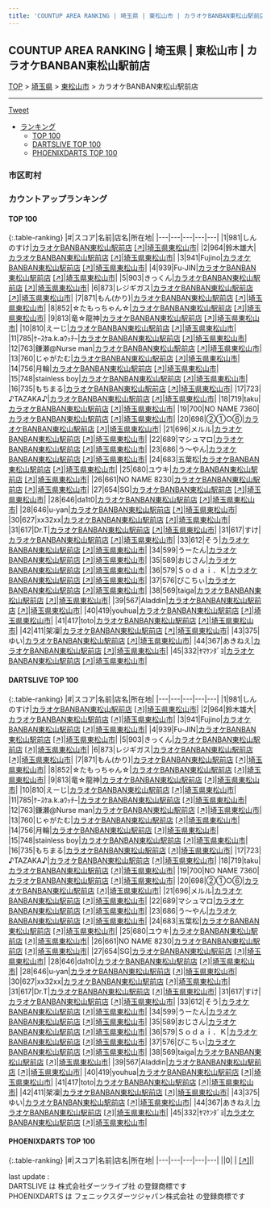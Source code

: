 ```yaml
---
title: 'COUNTUP AREA RANKING | 埼玉県 | 東松山市 | カラオケBANBAN東松山駅前店'
---
```

## COUNTUP AREA RANKING | 埼玉県 | 東松山市 | カラオケBANBAN東松山駅前店

[TOP](/darts/rank/) > [埼玉県](/darts/rank/埼玉県/) > [東松山市](/darts/rank/埼玉県/東松山市/) > カラオケBANBAN東松山駅前店

___

<a href="https://twitter.com/share?ref_src=twsrc%5Etfw" data-text="COUNTUP AREA RANKING | 埼玉県東松山市カラオケBANBAN東松山駅前店" class="twitter-share-button" data-hashtags="DARTSLIVE,PHOENIXDARTS,darts,ダーツ" data-show-count="false">Tweet</a>

* [ランキング](#カウントアップランキング)
    * [TOP 100](#top-100)
    * [DARTSLIVE TOP 100](#dartslive-top-100)
    * [PHOENIXDARTS TOP 100](#phoenixdarts-top-100)

### 市区町村

<ul>

</ul>

### カウントアップランキング

#### TOP 100



{:.table-ranking}
|#|スコア|名前|店名|所在地|
|---|---|---|---|---|
|1|981|<span class="rank-name-dl">しんのすけ</span>|<a href="/darts/rank/shops/90599e9d01166a770d9b047a20a7ba1e.html">カラオケBANBAN東松山駅前店</a> <a href="https://search.dartslive.com/jp/shop/90599e9d01166a770d9b047a20a7ba1e">[↗]</a>|<a href="/darts/rank/埼玉県/東松山市">埼玉県東松山市</a>|
|2|964|<span class="rank-name-dl">鈴木雄大</span>|<a href="/darts/rank/shops/90599e9d01166a770d9b047a20a7ba1e.html">カラオケBANBAN東松山駅前店</a> <a href="https://search.dartslive.com/jp/shop/90599e9d01166a770d9b047a20a7ba1e">[↗]</a>|<a href="/darts/rank/埼玉県/東松山市">埼玉県東松山市</a>|
|3|941|<span class="rank-name-dl">Fujino</span>|<a href="/darts/rank/shops/90599e9d01166a770d9b047a20a7ba1e.html">カラオケBANBAN東松山駅前店</a> <a href="https://search.dartslive.com/jp/shop/90599e9d01166a770d9b047a20a7ba1e">[↗]</a>|<a href="/darts/rank/埼玉県/東松山市">埼玉県東松山市</a>|
|4|939|<span class="rank-name-dl">Fu-JIN</span>|<a href="/darts/rank/shops/90599e9d01166a770d9b047a20a7ba1e.html">カラオケBANBAN東松山駅前店</a> <a href="https://search.dartslive.com/jp/shop/90599e9d01166a770d9b047a20a7ba1e">[↗]</a>|<a href="/darts/rank/埼玉県/東松山市">埼玉県東松山市</a>|
|5|903|<span class="rank-name-dl">きっくん</span>|<a href="/darts/rank/shops/90599e9d01166a770d9b047a20a7ba1e.html">カラオケBANBAN東松山駅前店</a> <a href="https://search.dartslive.com/jp/shop/90599e9d01166a770d9b047a20a7ba1e">[↗]</a>|<a href="/darts/rank/埼玉県/東松山市">埼玉県東松山市</a>|
|6|873|<span class="rank-name-dl">レジギガス</span>|<a href="/darts/rank/shops/90599e9d01166a770d9b047a20a7ba1e.html">カラオケBANBAN東松山駅前店</a> <a href="https://search.dartslive.com/jp/shop/90599e9d01166a770d9b047a20a7ba1e">[↗]</a>|<a href="/darts/rank/埼玉県/東松山市">埼玉県東松山市</a>|
|7|871|<span class="rank-name-dl">もん(かり)</span>|<a href="/darts/rank/shops/90599e9d01166a770d9b047a20a7ba1e.html">カラオケBANBAN東松山駅前店</a> <a href="https://search.dartslive.com/jp/shop/90599e9d01166a770d9b047a20a7ba1e">[↗]</a>|<a href="/darts/rank/埼玉県/東松山市">埼玉県東松山市</a>|
|8|852|<span class="rank-name-dl">☆たもっちゃん☆</span>|<a href="/darts/rank/shops/90599e9d01166a770d9b047a20a7ba1e.html">カラオケBANBAN東松山駅前店</a> <a href="https://search.dartslive.com/jp/shop/90599e9d01166a770d9b047a20a7ba1e">[↗]</a>|<a href="/darts/rank/埼玉県/東松山市">埼玉県東松山市</a>|
|9|813|<span class="rank-name-dl">竜☆龍神</span>|<a href="/darts/rank/shops/90599e9d01166a770d9b047a20a7ba1e.html">カラオケBANBAN東松山駅前店</a> <a href="https://search.dartslive.com/jp/shop/90599e9d01166a770d9b047a20a7ba1e">[↗]</a>|<a href="/darts/rank/埼玉県/東松山市">埼玉県東松山市</a>|
|10|810|<span class="rank-name-dl">えーじ</span>|<a href="/darts/rank/shops/90599e9d01166a770d9b047a20a7ba1e.html">カラオケBANBAN東松山駅前店</a> <a href="https://search.dartslive.com/jp/shop/90599e9d01166a770d9b047a20a7ba1e">[↗]</a>|<a href="/darts/rank/埼玉県/東松山市">埼玉県東松山市</a>|
|11|785|<span class="rank-name-dl">ｹｰｽｹa.k.aｳｯﾁｰ</span>|<a href="/darts/rank/shops/90599e9d01166a770d9b047a20a7ba1e.html">カラオケBANBAN東松山駅前店</a> <a href="https://search.dartslive.com/jp/shop/90599e9d01166a770d9b047a20a7ba1e">[↗]</a>|<a href="/darts/rank/埼玉県/東松山市">埼玉県東松山市</a>|
|12|763|<span class="rank-name-dl">鎌瀬@Nurse man</span>|<a href="/darts/rank/shops/90599e9d01166a770d9b047a20a7ba1e.html">カラオケBANBAN東松山駅前店</a> <a href="https://search.dartslive.com/jp/shop/90599e9d01166a770d9b047a20a7ba1e">[↗]</a>|<a href="/darts/rank/埼玉県/東松山市">埼玉県東松山市</a>|
|13|760|<span class="rank-name-dl">じゃがたむ</span>|<a href="/darts/rank/shops/90599e9d01166a770d9b047a20a7ba1e.html">カラオケBANBAN東松山駅前店</a> <a href="https://search.dartslive.com/jp/shop/90599e9d01166a770d9b047a20a7ba1e">[↗]</a>|<a href="/darts/rank/埼玉県/東松山市">埼玉県東松山市</a>|
|14|756|<span class="rank-name-dl">月輪</span>|<a href="/darts/rank/shops/90599e9d01166a770d9b047a20a7ba1e.html">カラオケBANBAN東松山駅前店</a> <a href="https://search.dartslive.com/jp/shop/90599e9d01166a770d9b047a20a7ba1e">[↗]</a>|<a href="/darts/rank/埼玉県/東松山市">埼玉県東松山市</a>|
|15|748|<span class="rank-name-dl">stainless boy</span>|<a href="/darts/rank/shops/90599e9d01166a770d9b047a20a7ba1e.html">カラオケBANBAN東松山駅前店</a> <a href="https://search.dartslive.com/jp/shop/90599e9d01166a770d9b047a20a7ba1e">[↗]</a>|<a href="/darts/rank/埼玉県/東松山市">埼玉県東松山市</a>|
|16|735|<span class="rank-name-dl">もちまる</span>|<a href="/darts/rank/shops/90599e9d01166a770d9b047a20a7ba1e.html">カラオケBANBAN東松山駅前店</a> <a href="https://search.dartslive.com/jp/shop/90599e9d01166a770d9b047a20a7ba1e">[↗]</a>|<a href="/darts/rank/埼玉県/東松山市">埼玉県東松山市</a>|
|17|723|<span class="rank-name-dl">♪TAZAKA♪</span>|<a href="/darts/rank/shops/90599e9d01166a770d9b047a20a7ba1e.html">カラオケBANBAN東松山駅前店</a> <a href="https://search.dartslive.com/jp/shop/90599e9d01166a770d9b047a20a7ba1e">[↗]</a>|<a href="/darts/rank/埼玉県/東松山市">埼玉県東松山市</a>|
|18|719|<span class="rank-name-dl">taku</span>|<a href="/darts/rank/shops/90599e9d01166a770d9b047a20a7ba1e.html">カラオケBANBAN東松山駅前店</a> <a href="https://search.dartslive.com/jp/shop/90599e9d01166a770d9b047a20a7ba1e">[↗]</a>|<a href="/darts/rank/埼玉県/東松山市">埼玉県東松山市</a>|
|19|700|<span class="rank-name-dl">NO NAME 7360</span>|<a href="/darts/rank/shops/90599e9d01166a770d9b047a20a7ba1e.html">カラオケBANBAN東松山駅前店</a> <a href="https://search.dartslive.com/jp/shop/90599e9d01166a770d9b047a20a7ba1e">[↗]</a>|<a href="/darts/rank/埼玉県/東松山市">埼玉県東松山市</a>|
|20|698|<span class="rank-name-dl">②①○⑥</span>|<a href="/darts/rank/shops/90599e9d01166a770d9b047a20a7ba1e.html">カラオケBANBAN東松山駅前店</a> <a href="https://search.dartslive.com/jp/shop/90599e9d01166a770d9b047a20a7ba1e">[↗]</a>|<a href="/darts/rank/埼玉県/東松山市">埼玉県東松山市</a>|
|21|696|<span class="rank-name-dl">メルル</span>|<a href="/darts/rank/shops/90599e9d01166a770d9b047a20a7ba1e.html">カラオケBANBAN東松山駅前店</a> <a href="https://search.dartslive.com/jp/shop/90599e9d01166a770d9b047a20a7ba1e">[↗]</a>|<a href="/darts/rank/埼玉県/東松山市">埼玉県東松山市</a>|
|22|689|<span class="rank-name-dl">マシュマロ</span>|<a href="/darts/rank/shops/90599e9d01166a770d9b047a20a7ba1e.html">カラオケBANBAN東松山駅前店</a> <a href="https://search.dartslive.com/jp/shop/90599e9d01166a770d9b047a20a7ba1e">[↗]</a>|<a href="/darts/rank/埼玉県/東松山市">埼玉県東松山市</a>|
|23|686|<span class="rank-name-dl">う～やん</span>|<a href="/darts/rank/shops/90599e9d01166a770d9b047a20a7ba1e.html">カラオケBANBAN東松山駅前店</a> <a href="https://search.dartslive.com/jp/shop/90599e9d01166a770d9b047a20a7ba1e">[↗]</a>|<a href="/darts/rank/埼玉県/東松山市">埼玉県東松山市</a>|
|24|683|<span class="rank-name-dl">五葉松</span>|<a href="/darts/rank/shops/90599e9d01166a770d9b047a20a7ba1e.html">カラオケBANBAN東松山駅前店</a> <a href="https://search.dartslive.com/jp/shop/90599e9d01166a770d9b047a20a7ba1e">[↗]</a>|<a href="/darts/rank/埼玉県/東松山市">埼玉県東松山市</a>|
|25|680|<span class="rank-name-dl">ユウキ</span>|<a href="/darts/rank/shops/90599e9d01166a770d9b047a20a7ba1e.html">カラオケBANBAN東松山駅前店</a> <a href="https://search.dartslive.com/jp/shop/90599e9d01166a770d9b047a20a7ba1e">[↗]</a>|<a href="/darts/rank/埼玉県/東松山市">埼玉県東松山市</a>|
|26|661|<span class="rank-name-dl">NO NAME 8230</span>|<a href="/darts/rank/shops/90599e9d01166a770d9b047a20a7ba1e.html">カラオケBANBAN東松山駅前店</a> <a href="https://search.dartslive.com/jp/shop/90599e9d01166a770d9b047a20a7ba1e">[↗]</a>|<a href="/darts/rank/埼玉県/東松山市">埼玉県東松山市</a>|
|27|654|<span class="rank-name-dl">SG</span>|<a href="/darts/rank/shops/90599e9d01166a770d9b047a20a7ba1e.html">カラオケBANBAN東松山駅前店</a> <a href="https://search.dartslive.com/jp/shop/90599e9d01166a770d9b047a20a7ba1e">[↗]</a>|<a href="/darts/rank/埼玉県/東松山市">埼玉県東松山市</a>|
|28|646|<span class="rank-name-dl">da1t0</span>|<a href="/darts/rank/shops/90599e9d01166a770d9b047a20a7ba1e.html">カラオケBANBAN東松山駅前店</a> <a href="https://search.dartslive.com/jp/shop/90599e9d01166a770d9b047a20a7ba1e">[↗]</a>|<a href="/darts/rank/埼玉県/東松山市">埼玉県東松山市</a>|
|28|646|<span class="rank-name-dl">u-yan</span>|<a href="/darts/rank/shops/90599e9d01166a770d9b047a20a7ba1e.html">カラオケBANBAN東松山駅前店</a> <a href="https://search.dartslive.com/jp/shop/90599e9d01166a770d9b047a20a7ba1e">[↗]</a>|<a href="/darts/rank/埼玉県/東松山市">埼玉県東松山市</a>|
|30|627|<span class="rank-name-dl">xx32xx</span>|<a href="/darts/rank/shops/90599e9d01166a770d9b047a20a7ba1e.html">カラオケBANBAN東松山駅前店</a> <a href="https://search.dartslive.com/jp/shop/90599e9d01166a770d9b047a20a7ba1e">[↗]</a>|<a href="/darts/rank/埼玉県/東松山市">埼玉県東松山市</a>|
|31|617|<span class="rank-name-dl">Dr.T</span>|<a href="/darts/rank/shops/90599e9d01166a770d9b047a20a7ba1e.html">カラオケBANBAN東松山駅前店</a> <a href="https://search.dartslive.com/jp/shop/90599e9d01166a770d9b047a20a7ba1e">[↗]</a>|<a href="/darts/rank/埼玉県/東松山市">埼玉県東松山市</a>|
|31|617|<span class="rank-name-dl">すけ</span>|<a href="/darts/rank/shops/90599e9d01166a770d9b047a20a7ba1e.html">カラオケBANBAN東松山駅前店</a> <a href="https://search.dartslive.com/jp/shop/90599e9d01166a770d9b047a20a7ba1e">[↗]</a>|<a href="/darts/rank/埼玉県/東松山市">埼玉県東松山市</a>|
|33|612|<span class="rank-name-dl">そう</span>|<a href="/darts/rank/shops/90599e9d01166a770d9b047a20a7ba1e.html">カラオケBANBAN東松山駅前店</a> <a href="https://search.dartslive.com/jp/shop/90599e9d01166a770d9b047a20a7ba1e">[↗]</a>|<a href="/darts/rank/埼玉県/東松山市">埼玉県東松山市</a>|
|34|599|<span class="rank-name-dl">うーたん</span>|<a href="/darts/rank/shops/90599e9d01166a770d9b047a20a7ba1e.html">カラオケBANBAN東松山駅前店</a> <a href="https://search.dartslive.com/jp/shop/90599e9d01166a770d9b047a20a7ba1e">[↗]</a>|<a href="/darts/rank/埼玉県/東松山市">埼玉県東松山市</a>|
|35|589|<span class="rank-name-dl">おじさん</span>|<a href="/darts/rank/shops/90599e9d01166a770d9b047a20a7ba1e.html">カラオケBANBAN東松山駅前店</a> <a href="https://search.dartslive.com/jp/shop/90599e9d01166a770d9b047a20a7ba1e">[↗]</a>|<a href="/darts/rank/埼玉県/東松山市">埼玉県東松山市</a>|
|36|579|<span class="rank-name-dl">Ｓｏｄａｉ．Ｋ</span>|<a href="/darts/rank/shops/90599e9d01166a770d9b047a20a7ba1e.html">カラオケBANBAN東松山駅前店</a> <a href="https://search.dartslive.com/jp/shop/90599e9d01166a770d9b047a20a7ba1e">[↗]</a>|<a href="/darts/rank/埼玉県/東松山市">埼玉県東松山市</a>|
|37|576|<span class="rank-name-dl">ぴこちぃ</span>|<a href="/darts/rank/shops/90599e9d01166a770d9b047a20a7ba1e.html">カラオケBANBAN東松山駅前店</a> <a href="https://search.dartslive.com/jp/shop/90599e9d01166a770d9b047a20a7ba1e">[↗]</a>|<a href="/darts/rank/埼玉県/東松山市">埼玉県東松山市</a>|
|38|569|<span class="rank-name-dl">taiga</span>|<a href="/darts/rank/shops/90599e9d01166a770d9b047a20a7ba1e.html">カラオケBANBAN東松山駅前店</a> <a href="https://search.dartslive.com/jp/shop/90599e9d01166a770d9b047a20a7ba1e">[↗]</a>|<a href="/darts/rank/埼玉県/東松山市">埼玉県東松山市</a>|
|39|567|<span class="rank-name-dl">Aladdin</span>|<a href="/darts/rank/shops/90599e9d01166a770d9b047a20a7ba1e.html">カラオケBANBAN東松山駅前店</a> <a href="https://search.dartslive.com/jp/shop/90599e9d01166a770d9b047a20a7ba1e">[↗]</a>|<a href="/darts/rank/埼玉県/東松山市">埼玉県東松山市</a>|
|40|419|<span class="rank-name-dl">youhua</span>|<a href="/darts/rank/shops/90599e9d01166a770d9b047a20a7ba1e.html">カラオケBANBAN東松山駅前店</a> <a href="https://search.dartslive.com/jp/shop/90599e9d01166a770d9b047a20a7ba1e">[↗]</a>|<a href="/darts/rank/埼玉県/東松山市">埼玉県東松山市</a>|
|41|417|<span class="rank-name-dl">toto</span>|<a href="/darts/rank/shops/90599e9d01166a770d9b047a20a7ba1e.html">カラオケBANBAN東松山駅前店</a> <a href="https://search.dartslive.com/jp/shop/90599e9d01166a770d9b047a20a7ba1e">[↗]</a>|<a href="/darts/rank/埼玉県/東松山市">埼玉県東松山市</a>|
|42|411|<span class="rank-name-dl">架凜</span>|<a href="/darts/rank/shops/90599e9d01166a770d9b047a20a7ba1e.html">カラオケBANBAN東松山駅前店</a> <a href="https://search.dartslive.com/jp/shop/90599e9d01166a770d9b047a20a7ba1e">[↗]</a>|<a href="/darts/rank/埼玉県/東松山市">埼玉県東松山市</a>|
|43|375|<span class="rank-name-dl">ゆい</span>|<a href="/darts/rank/shops/90599e9d01166a770d9b047a20a7ba1e.html">カラオケBANBAN東松山駅前店</a> <a href="https://search.dartslive.com/jp/shop/90599e9d01166a770d9b047a20a7ba1e">[↗]</a>|<a href="/darts/rank/埼玉県/東松山市">埼玉県東松山市</a>|
|44|367|<span class="rank-name-dl">あきねえ</span>|<a href="/darts/rank/shops/90599e9d01166a770d9b047a20a7ba1e.html">カラオケBANBAN東松山駅前店</a> <a href="https://search.dartslive.com/jp/shop/90599e9d01166a770d9b047a20a7ba1e">[↗]</a>|<a href="/darts/rank/埼玉県/東松山市">埼玉県東松山市</a>|
|45|332|<span class="rank-name-dl">ﾔﾏｹﾝﾀﾞﾖ</span>|<a href="/darts/rank/shops/90599e9d01166a770d9b047a20a7ba1e.html">カラオケBANBAN東松山駅前店</a> <a href="https://search.dartslive.com/jp/shop/90599e9d01166a770d9b047a20a7ba1e">[↗]</a>|<a href="/darts/rank/埼玉県/東松山市">埼玉県東松山市</a>|


#### DARTSLIVE TOP 100



{:.table-ranking}
|#|スコア|名前|店名|所在地|
|---|---|---|---|---|
|1|981|<span class="rank-name-dl">しんのすけ</span>|<a href="/darts/rank/shops/90599e9d01166a770d9b047a20a7ba1e.html">カラオケBANBAN東松山駅前店</a> <a href="https://search.dartslive.com/jp/shop/90599e9d01166a770d9b047a20a7ba1e">[↗]</a>|<a href="/darts/rank/埼玉県/東松山市">埼玉県東松山市</a>|
|2|964|<span class="rank-name-dl">鈴木雄大</span>|<a href="/darts/rank/shops/90599e9d01166a770d9b047a20a7ba1e.html">カラオケBANBAN東松山駅前店</a> <a href="https://search.dartslive.com/jp/shop/90599e9d01166a770d9b047a20a7ba1e">[↗]</a>|<a href="/darts/rank/埼玉県/東松山市">埼玉県東松山市</a>|
|3|941|<span class="rank-name-dl">Fujino</span>|<a href="/darts/rank/shops/90599e9d01166a770d9b047a20a7ba1e.html">カラオケBANBAN東松山駅前店</a> <a href="https://search.dartslive.com/jp/shop/90599e9d01166a770d9b047a20a7ba1e">[↗]</a>|<a href="/darts/rank/埼玉県/東松山市">埼玉県東松山市</a>|
|4|939|<span class="rank-name-dl">Fu-JIN</span>|<a href="/darts/rank/shops/90599e9d01166a770d9b047a20a7ba1e.html">カラオケBANBAN東松山駅前店</a> <a href="https://search.dartslive.com/jp/shop/90599e9d01166a770d9b047a20a7ba1e">[↗]</a>|<a href="/darts/rank/埼玉県/東松山市">埼玉県東松山市</a>|
|5|903|<span class="rank-name-dl">きっくん</span>|<a href="/darts/rank/shops/90599e9d01166a770d9b047a20a7ba1e.html">カラオケBANBAN東松山駅前店</a> <a href="https://search.dartslive.com/jp/shop/90599e9d01166a770d9b047a20a7ba1e">[↗]</a>|<a href="/darts/rank/埼玉県/東松山市">埼玉県東松山市</a>|
|6|873|<span class="rank-name-dl">レジギガス</span>|<a href="/darts/rank/shops/90599e9d01166a770d9b047a20a7ba1e.html">カラオケBANBAN東松山駅前店</a> <a href="https://search.dartslive.com/jp/shop/90599e9d01166a770d9b047a20a7ba1e">[↗]</a>|<a href="/darts/rank/埼玉県/東松山市">埼玉県東松山市</a>|
|7|871|<span class="rank-name-dl">もん(かり)</span>|<a href="/darts/rank/shops/90599e9d01166a770d9b047a20a7ba1e.html">カラオケBANBAN東松山駅前店</a> <a href="https://search.dartslive.com/jp/shop/90599e9d01166a770d9b047a20a7ba1e">[↗]</a>|<a href="/darts/rank/埼玉県/東松山市">埼玉県東松山市</a>|
|8|852|<span class="rank-name-dl">☆たもっちゃん☆</span>|<a href="/darts/rank/shops/90599e9d01166a770d9b047a20a7ba1e.html">カラオケBANBAN東松山駅前店</a> <a href="https://search.dartslive.com/jp/shop/90599e9d01166a770d9b047a20a7ba1e">[↗]</a>|<a href="/darts/rank/埼玉県/東松山市">埼玉県東松山市</a>|
|9|813|<span class="rank-name-dl">竜☆龍神</span>|<a href="/darts/rank/shops/90599e9d01166a770d9b047a20a7ba1e.html">カラオケBANBAN東松山駅前店</a> <a href="https://search.dartslive.com/jp/shop/90599e9d01166a770d9b047a20a7ba1e">[↗]</a>|<a href="/darts/rank/埼玉県/東松山市">埼玉県東松山市</a>|
|10|810|<span class="rank-name-dl">えーじ</span>|<a href="/darts/rank/shops/90599e9d01166a770d9b047a20a7ba1e.html">カラオケBANBAN東松山駅前店</a> <a href="https://search.dartslive.com/jp/shop/90599e9d01166a770d9b047a20a7ba1e">[↗]</a>|<a href="/darts/rank/埼玉県/東松山市">埼玉県東松山市</a>|
|11|785|<span class="rank-name-dl">ｹｰｽｹa.k.aｳｯﾁｰ</span>|<a href="/darts/rank/shops/90599e9d01166a770d9b047a20a7ba1e.html">カラオケBANBAN東松山駅前店</a> <a href="https://search.dartslive.com/jp/shop/90599e9d01166a770d9b047a20a7ba1e">[↗]</a>|<a href="/darts/rank/埼玉県/東松山市">埼玉県東松山市</a>|
|12|763|<span class="rank-name-dl">鎌瀬@Nurse man</span>|<a href="/darts/rank/shops/90599e9d01166a770d9b047a20a7ba1e.html">カラオケBANBAN東松山駅前店</a> <a href="https://search.dartslive.com/jp/shop/90599e9d01166a770d9b047a20a7ba1e">[↗]</a>|<a href="/darts/rank/埼玉県/東松山市">埼玉県東松山市</a>|
|13|760|<span class="rank-name-dl">じゃがたむ</span>|<a href="/darts/rank/shops/90599e9d01166a770d9b047a20a7ba1e.html">カラオケBANBAN東松山駅前店</a> <a href="https://search.dartslive.com/jp/shop/90599e9d01166a770d9b047a20a7ba1e">[↗]</a>|<a href="/darts/rank/埼玉県/東松山市">埼玉県東松山市</a>|
|14|756|<span class="rank-name-dl">月輪</span>|<a href="/darts/rank/shops/90599e9d01166a770d9b047a20a7ba1e.html">カラオケBANBAN東松山駅前店</a> <a href="https://search.dartslive.com/jp/shop/90599e9d01166a770d9b047a20a7ba1e">[↗]</a>|<a href="/darts/rank/埼玉県/東松山市">埼玉県東松山市</a>|
|15|748|<span class="rank-name-dl">stainless boy</span>|<a href="/darts/rank/shops/90599e9d01166a770d9b047a20a7ba1e.html">カラオケBANBAN東松山駅前店</a> <a href="https://search.dartslive.com/jp/shop/90599e9d01166a770d9b047a20a7ba1e">[↗]</a>|<a href="/darts/rank/埼玉県/東松山市">埼玉県東松山市</a>|
|16|735|<span class="rank-name-dl">もちまる</span>|<a href="/darts/rank/shops/90599e9d01166a770d9b047a20a7ba1e.html">カラオケBANBAN東松山駅前店</a> <a href="https://search.dartslive.com/jp/shop/90599e9d01166a770d9b047a20a7ba1e">[↗]</a>|<a href="/darts/rank/埼玉県/東松山市">埼玉県東松山市</a>|
|17|723|<span class="rank-name-dl">♪TAZAKA♪</span>|<a href="/darts/rank/shops/90599e9d01166a770d9b047a20a7ba1e.html">カラオケBANBAN東松山駅前店</a> <a href="https://search.dartslive.com/jp/shop/90599e9d01166a770d9b047a20a7ba1e">[↗]</a>|<a href="/darts/rank/埼玉県/東松山市">埼玉県東松山市</a>|
|18|719|<span class="rank-name-dl">taku</span>|<a href="/darts/rank/shops/90599e9d01166a770d9b047a20a7ba1e.html">カラオケBANBAN東松山駅前店</a> <a href="https://search.dartslive.com/jp/shop/90599e9d01166a770d9b047a20a7ba1e">[↗]</a>|<a href="/darts/rank/埼玉県/東松山市">埼玉県東松山市</a>|
|19|700|<span class="rank-name-dl">NO NAME 7360</span>|<a href="/darts/rank/shops/90599e9d01166a770d9b047a20a7ba1e.html">カラオケBANBAN東松山駅前店</a> <a href="https://search.dartslive.com/jp/shop/90599e9d01166a770d9b047a20a7ba1e">[↗]</a>|<a href="/darts/rank/埼玉県/東松山市">埼玉県東松山市</a>|
|20|698|<span class="rank-name-dl">②①○⑥</span>|<a href="/darts/rank/shops/90599e9d01166a770d9b047a20a7ba1e.html">カラオケBANBAN東松山駅前店</a> <a href="https://search.dartslive.com/jp/shop/90599e9d01166a770d9b047a20a7ba1e">[↗]</a>|<a href="/darts/rank/埼玉県/東松山市">埼玉県東松山市</a>|
|21|696|<span class="rank-name-dl">メルル</span>|<a href="/darts/rank/shops/90599e9d01166a770d9b047a20a7ba1e.html">カラオケBANBAN東松山駅前店</a> <a href="https://search.dartslive.com/jp/shop/90599e9d01166a770d9b047a20a7ba1e">[↗]</a>|<a href="/darts/rank/埼玉県/東松山市">埼玉県東松山市</a>|
|22|689|<span class="rank-name-dl">マシュマロ</span>|<a href="/darts/rank/shops/90599e9d01166a770d9b047a20a7ba1e.html">カラオケBANBAN東松山駅前店</a> <a href="https://search.dartslive.com/jp/shop/90599e9d01166a770d9b047a20a7ba1e">[↗]</a>|<a href="/darts/rank/埼玉県/東松山市">埼玉県東松山市</a>|
|23|686|<span class="rank-name-dl">う～やん</span>|<a href="/darts/rank/shops/90599e9d01166a770d9b047a20a7ba1e.html">カラオケBANBAN東松山駅前店</a> <a href="https://search.dartslive.com/jp/shop/90599e9d01166a770d9b047a20a7ba1e">[↗]</a>|<a href="/darts/rank/埼玉県/東松山市">埼玉県東松山市</a>|
|24|683|<span class="rank-name-dl">五葉松</span>|<a href="/darts/rank/shops/90599e9d01166a770d9b047a20a7ba1e.html">カラオケBANBAN東松山駅前店</a> <a href="https://search.dartslive.com/jp/shop/90599e9d01166a770d9b047a20a7ba1e">[↗]</a>|<a href="/darts/rank/埼玉県/東松山市">埼玉県東松山市</a>|
|25|680|<span class="rank-name-dl">ユウキ</span>|<a href="/darts/rank/shops/90599e9d01166a770d9b047a20a7ba1e.html">カラオケBANBAN東松山駅前店</a> <a href="https://search.dartslive.com/jp/shop/90599e9d01166a770d9b047a20a7ba1e">[↗]</a>|<a href="/darts/rank/埼玉県/東松山市">埼玉県東松山市</a>|
|26|661|<span class="rank-name-dl">NO NAME 8230</span>|<a href="/darts/rank/shops/90599e9d01166a770d9b047a20a7ba1e.html">カラオケBANBAN東松山駅前店</a> <a href="https://search.dartslive.com/jp/shop/90599e9d01166a770d9b047a20a7ba1e">[↗]</a>|<a href="/darts/rank/埼玉県/東松山市">埼玉県東松山市</a>|
|27|654|<span class="rank-name-dl">SG</span>|<a href="/darts/rank/shops/90599e9d01166a770d9b047a20a7ba1e.html">カラオケBANBAN東松山駅前店</a> <a href="https://search.dartslive.com/jp/shop/90599e9d01166a770d9b047a20a7ba1e">[↗]</a>|<a href="/darts/rank/埼玉県/東松山市">埼玉県東松山市</a>|
|28|646|<span class="rank-name-dl">da1t0</span>|<a href="/darts/rank/shops/90599e9d01166a770d9b047a20a7ba1e.html">カラオケBANBAN東松山駅前店</a> <a href="https://search.dartslive.com/jp/shop/90599e9d01166a770d9b047a20a7ba1e">[↗]</a>|<a href="/darts/rank/埼玉県/東松山市">埼玉県東松山市</a>|
|28|646|<span class="rank-name-dl">u-yan</span>|<a href="/darts/rank/shops/90599e9d01166a770d9b047a20a7ba1e.html">カラオケBANBAN東松山駅前店</a> <a href="https://search.dartslive.com/jp/shop/90599e9d01166a770d9b047a20a7ba1e">[↗]</a>|<a href="/darts/rank/埼玉県/東松山市">埼玉県東松山市</a>|
|30|627|<span class="rank-name-dl">xx32xx</span>|<a href="/darts/rank/shops/90599e9d01166a770d9b047a20a7ba1e.html">カラオケBANBAN東松山駅前店</a> <a href="https://search.dartslive.com/jp/shop/90599e9d01166a770d9b047a20a7ba1e">[↗]</a>|<a href="/darts/rank/埼玉県/東松山市">埼玉県東松山市</a>|
|31|617|<span class="rank-name-dl">Dr.T</span>|<a href="/darts/rank/shops/90599e9d01166a770d9b047a20a7ba1e.html">カラオケBANBAN東松山駅前店</a> <a href="https://search.dartslive.com/jp/shop/90599e9d01166a770d9b047a20a7ba1e">[↗]</a>|<a href="/darts/rank/埼玉県/東松山市">埼玉県東松山市</a>|
|31|617|<span class="rank-name-dl">すけ</span>|<a href="/darts/rank/shops/90599e9d01166a770d9b047a20a7ba1e.html">カラオケBANBAN東松山駅前店</a> <a href="https://search.dartslive.com/jp/shop/90599e9d01166a770d9b047a20a7ba1e">[↗]</a>|<a href="/darts/rank/埼玉県/東松山市">埼玉県東松山市</a>|
|33|612|<span class="rank-name-dl">そう</span>|<a href="/darts/rank/shops/90599e9d01166a770d9b047a20a7ba1e.html">カラオケBANBAN東松山駅前店</a> <a href="https://search.dartslive.com/jp/shop/90599e9d01166a770d9b047a20a7ba1e">[↗]</a>|<a href="/darts/rank/埼玉県/東松山市">埼玉県東松山市</a>|
|34|599|<span class="rank-name-dl">うーたん</span>|<a href="/darts/rank/shops/90599e9d01166a770d9b047a20a7ba1e.html">カラオケBANBAN東松山駅前店</a> <a href="https://search.dartslive.com/jp/shop/90599e9d01166a770d9b047a20a7ba1e">[↗]</a>|<a href="/darts/rank/埼玉県/東松山市">埼玉県東松山市</a>|
|35|589|<span class="rank-name-dl">おじさん</span>|<a href="/darts/rank/shops/90599e9d01166a770d9b047a20a7ba1e.html">カラオケBANBAN東松山駅前店</a> <a href="https://search.dartslive.com/jp/shop/90599e9d01166a770d9b047a20a7ba1e">[↗]</a>|<a href="/darts/rank/埼玉県/東松山市">埼玉県東松山市</a>|
|36|579|<span class="rank-name-dl">Ｓｏｄａｉ．Ｋ</span>|<a href="/darts/rank/shops/90599e9d01166a770d9b047a20a7ba1e.html">カラオケBANBAN東松山駅前店</a> <a href="https://search.dartslive.com/jp/shop/90599e9d01166a770d9b047a20a7ba1e">[↗]</a>|<a href="/darts/rank/埼玉県/東松山市">埼玉県東松山市</a>|
|37|576|<span class="rank-name-dl">ぴこちぃ</span>|<a href="/darts/rank/shops/90599e9d01166a770d9b047a20a7ba1e.html">カラオケBANBAN東松山駅前店</a> <a href="https://search.dartslive.com/jp/shop/90599e9d01166a770d9b047a20a7ba1e">[↗]</a>|<a href="/darts/rank/埼玉県/東松山市">埼玉県東松山市</a>|
|38|569|<span class="rank-name-dl">taiga</span>|<a href="/darts/rank/shops/90599e9d01166a770d9b047a20a7ba1e.html">カラオケBANBAN東松山駅前店</a> <a href="https://search.dartslive.com/jp/shop/90599e9d01166a770d9b047a20a7ba1e">[↗]</a>|<a href="/darts/rank/埼玉県/東松山市">埼玉県東松山市</a>|
|39|567|<span class="rank-name-dl">Aladdin</span>|<a href="/darts/rank/shops/90599e9d01166a770d9b047a20a7ba1e.html">カラオケBANBAN東松山駅前店</a> <a href="https://search.dartslive.com/jp/shop/90599e9d01166a770d9b047a20a7ba1e">[↗]</a>|<a href="/darts/rank/埼玉県/東松山市">埼玉県東松山市</a>|
|40|419|<span class="rank-name-dl">youhua</span>|<a href="/darts/rank/shops/90599e9d01166a770d9b047a20a7ba1e.html">カラオケBANBAN東松山駅前店</a> <a href="https://search.dartslive.com/jp/shop/90599e9d01166a770d9b047a20a7ba1e">[↗]</a>|<a href="/darts/rank/埼玉県/東松山市">埼玉県東松山市</a>|
|41|417|<span class="rank-name-dl">toto</span>|<a href="/darts/rank/shops/90599e9d01166a770d9b047a20a7ba1e.html">カラオケBANBAN東松山駅前店</a> <a href="https://search.dartslive.com/jp/shop/90599e9d01166a770d9b047a20a7ba1e">[↗]</a>|<a href="/darts/rank/埼玉県/東松山市">埼玉県東松山市</a>|
|42|411|<span class="rank-name-dl">架凜</span>|<a href="/darts/rank/shops/90599e9d01166a770d9b047a20a7ba1e.html">カラオケBANBAN東松山駅前店</a> <a href="https://search.dartslive.com/jp/shop/90599e9d01166a770d9b047a20a7ba1e">[↗]</a>|<a href="/darts/rank/埼玉県/東松山市">埼玉県東松山市</a>|
|43|375|<span class="rank-name-dl">ゆい</span>|<a href="/darts/rank/shops/90599e9d01166a770d9b047a20a7ba1e.html">カラオケBANBAN東松山駅前店</a> <a href="https://search.dartslive.com/jp/shop/90599e9d01166a770d9b047a20a7ba1e">[↗]</a>|<a href="/darts/rank/埼玉県/東松山市">埼玉県東松山市</a>|
|44|367|<span class="rank-name-dl">あきねえ</span>|<a href="/darts/rank/shops/90599e9d01166a770d9b047a20a7ba1e.html">カラオケBANBAN東松山駅前店</a> <a href="https://search.dartslive.com/jp/shop/90599e9d01166a770d9b047a20a7ba1e">[↗]</a>|<a href="/darts/rank/埼玉県/東松山市">埼玉県東松山市</a>|
|45|332|<span class="rank-name-dl">ﾔﾏｹﾝﾀﾞﾖ</span>|<a href="/darts/rank/shops/90599e9d01166a770d9b047a20a7ba1e.html">カラオケBANBAN東松山駅前店</a> <a href="https://search.dartslive.com/jp/shop/90599e9d01166a770d9b047a20a7ba1e">[↗]</a>|<a href="/darts/rank/埼玉県/東松山市">埼玉県東松山市</a>|


#### PHOENIXDARTS TOP 100



{:.table-ranking}
|#|スコア|名前|店名|所在地|
|---|---|---|---|---|
||0|<span class="rank-name-dl"> </span>|<a href="/darts/rank/shops/.html"></a> <a href="">[↗]</a>|<a href="/darts/rank//"></a>|


<div class="footer border-top border-gray-light mt-5 pt-3 text-right text-gray">
    last update : <span style="font-weight: italic" id="foot_last_modified"></span><br />
    DARTSLIVE は 株式会社ダーツライブ社 の登録商標です<br />
    PHOENIXDARTS は フェニックスダーツジャパン株式会社 の登録商標です<br />
</div>

<script src="https://cdnjs.cloudflare.com/ajax/libs/jquery.tablesorter/2.31.3/js/jquery.tablesorter.min.js" integrity="sha512-qzgd5cYSZcosqpzpn7zF2ZId8f/8CHmFKZ8j7mU4OUXTNRd5g+ZHBPsgKEwoqxCtdQvExE5LprwwPAgoicguNg==" crossorigin="anonymous" referrerpolicy="no-referrer"></script>
<link rel="stylesheet" href="https://cdnjs.cloudflare.com/ajax/libs/jquery.tablesorter/2.31.3/css/theme.default.min.css" integrity="sha512-wghhOJkjQX0Lh3NSWvNKeZ0ZpNn+SPVXX1Qyc9OCaogADktxrBiBdKGDoqVUOyhStvMBmJQ8ZdMHiR3wuEq8+w==" crossorigin="anonymous" referrerpolicy="no-referrer" />
<script>
$(function() {
    $(".table-ranking").tablesorter({sortList:[[0, 0]]});
    $("#foot_last_modified").text(formatDate(new Date(document.lastModified), 'yyyy-MM-dd HH:mm:ss'));
});
</script>

<script async src="https://platform.twitter.com/widgets.js" charset="utf-8"></script>